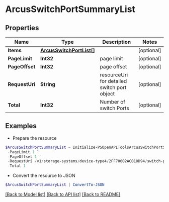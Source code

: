 # ArcusSwitchPortSummaryList
## Properties

Name | Type | Description | Notes
------------ | ------------- | ------------- | -------------
**Items** | [**ArcusSwitchPortList[]**](ArcusSwitchPortList.md) |  | [optional] 
**PageLimit** | **Int32** | page limit | [optional] 
**PageOffset** | **Int32** | page offset | [optional] 
**RequestUri** | **String** | resourceUri for detailed switch port object | [optional] 
**Total** | **Int32** | Number of switch Ports | [optional] 

## Examples

- Prepare the resource
```powershell
$ArcusSwitchPortSummaryList = Initialize-PSOpenAPIToolsArcusSwitchPortSummaryList  -Items null `
 -PageLimit 1 `
 -PageOffset 1 `
 -RequestUri /v1/storage-systems/device-type4/2FF70002AC018D94/switch-port `
 -Total 1
```

- Convert the resource to JSON
```powershell
$ArcusSwitchPortSummaryList | ConvertTo-JSON
```

[[Back to Model list]](../README.md#documentation-for-models) [[Back to API list]](../README.md#documentation-for-api-endpoints) [[Back to README]](../README.md)

